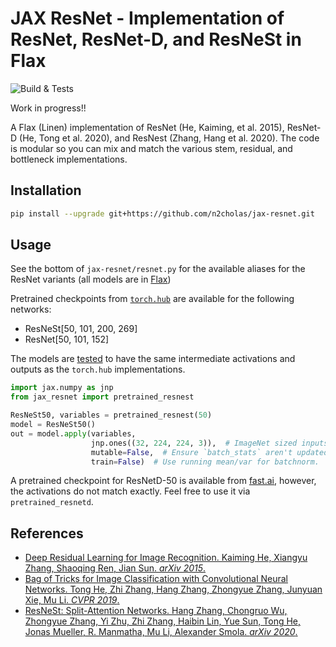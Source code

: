 # JAX ResNet - Implementation of ResNet, ResNet-D, and ResNeSt in Flax

![Build & Tests](https://github.com/n2cholas/jax-resnet/workflows/Build%20and%20Tests/badge.svg)

Work in progress!!

A Flax (Linen) implementation of ResNet (He, Kaiming, et al. 2015), ResNet-D
(He, Tong et al. 2020), and ResNest (Zhang, Hang et al. 2020). The code is
modular so you can mix and match the various stem, residual, and bottleneck
implementations.

## Installation

```sh
pip install --upgrade git+https://github.com/n2cholas/jax-resnet.git
```

## Usage

See the bottom of `jax-resnet/resnet.py` for the available aliases for the
ResNet variants (all models are in [Flax](https://github.com/google/flax))

Pretrained checkpoints from
[`torch.hub`](https://pytorch.org/docs/stable/hub.html) are available for the
following networks:

- ResNeSt[50, 101, 200, 269]
- ResNet[50, 101, 152]

The models are
[tested](https://github.com/n2cholas/jax-resnet/blob/main/tests/test_pretrained.py)
to have the same intermediate activations and outputs as the `torch.hub`
implementations.

```python
import jax.numpy as jnp
from jax_resnet import pretrained_resnest

ResNeSt50, variables = pretrained_resnest(50)
model = ResNeSt50()
out = model.apply(variables,
                  jnp.ones((32, 224, 224, 3)),  # ImageNet sized inputs.
                  mutable=False,  # Ensure `batch_stats` aren't updated.
                  train=False)  # Use running mean/var for batchnorm.
```

A pretrained checkpoint for ResNetD-50 is available from
[fast.ai](https://github.com/fastai/fastai), however, the activations do not
match exactly. Feel free to use it via `pretrained_resnetd`.

## References

- [Deep Residual Learning for Image Recognition. Kaiming He, Xiangyu Zhang,
  Shaoqing Ren, Jian Sun. _arXiv 2015_.](https://arxiv.org/abs/1512.03385)
- [Bag of Tricks for Image Classification with Convolutional Neural Networks.
  Tong He, Zhi Zhang, Hang Zhang, Zhongyue Zhang, Junyuan Xie, Mu Li. _CVPR
  2019_.](https://arxiv.org/abs/1812.01187)
- [ResNeSt: Split-Attention Networks. Hang Zhang, Chongruo Wu, Zhongyue Zhang,
  Yi Zhu, Zhi Zhang, Haibin Lin, Yue Sun, Tong He, Jonas Mueller, R. Manmatha,
  Mu Li, Alexander Smola. _arXiv 2020_.](https://arxiv.org/abs/2004.08955)
